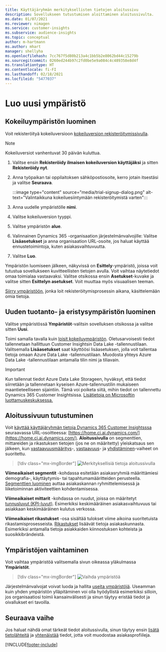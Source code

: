 ```yaml
---
title: Käyttäjäryhmän merkityksellisten tietojen aloitussivu
description: Sovellukseen tutustumisen aloittaminen aloitussivulta.
ms.date: 01/07/2021
ms.reviewer: nimagen
ms.service: customer-insights
ms.subservice: audience-insights
ms.topic: conceptual
author: m-hartmann
ms.author: mhart
manager: shellyha
ms.openlocfilehash: 7cc767f5d80b213a4c1bb5b2e8062bd44c15279b
ms.sourcegitcommit: 0260ed244b97c2fd0be5e9a084c4c489358e8d4f
ms.translationtype: HT
ms.contentlocale: fi-FI
ms.lasthandoff: 02/18/2021
ms.locfileid: "5477037"
---
```

# <a name="create-a-new-environment"></a>Luo uusi ympäristö

## <a name="create-a-trial-environment"></a>Kokeiluympäristön luominen

Voit rekisteröityä kokeiluversioon [kokeiluversion rekisteröitymissivulla](https://dynamics.microsoft.com/get-started/free-trial/?appname=customerinsights). 

> [!NOTE]
> Kokeiluversiot vanhentuvat 30 päivän kuluttua.

1. Valitse ensin **Rekisteröidy ilmaisen kokeiluversion käyttäjäksi** ja sitten **Rekisteröidy nyt**.

1. Anna työpaikan tai oppilaitoksen sähköpostiosoite, kerro jotain itsestäsi ja valitse **Seuraava**.

   :::image type="content" source="media/trial-signup-dialog.png" alt-text="Valintaikkuna kokeiluesiintymään rekisteröitymistä varten":::

1. Anna uudelle ympäristölle **nimi**. 

1. Valitse kokeiluversion tyyppi.

1. Valitse ympäristön **alue**.

1. Valinnainen Dynamics 365 -organisaation järjestelmänvalvojille: Valitse **Lisäasetukset** ja anna organisaation URL-osoite, jos haluat käyttää ennustetoimintoja, kuten asiakasvaihtuvuutta.

1. Valitse **Luo**. 

Ympäristön luomiseen jälkeen, näkyvissä on **Esittely**-ympäristö, joissa voit tutustua sovellukseen kuvitteellisten tietojen avulla. Voit vaihtaa näytetiedot omaa toimialaa vastaavaksi. Valitse otsikossa ensin **Asetukset**-kuvake ja valitse sitten **Esittelyn asetukset**. Voit muuttaa myös visuaalisen teeman. 

[Siirry ympäristöön](#switch-environments), jonka loit rekisteröitymisprosessin aikana, käsittelemään omia tietoja.

## <a name="create-a-new-production-or-sandbox-environment"></a>Uuden tuotanto- ja eristysympäristön luominen

Valitse ympäristössä **Ympäristöt**-valitsin sovelluksen otsikossa ja valitse sitten **Uusi**.

Toimi samalla tavalla kuin [loisit kokeiluympäristön](#create-a-trial-environment). Oletusarvoisesti tiedot tallennetaan hallittuun Customer Insightsin Data Lake -tallennustilaan. Valitsemalla **Lisäasetukset** saat käyttöösi lisäasetuksen, jolla voit tallentaa tietoja omaan Azure Data Lake -tallennustilaan. Muodosta yhteys Azure Data Lake -tallennustilaan antamalla tilin nimi ja tiliavain. 

> [!IMPORTANT]
> Kun tallennat tiedot Azure Data Lake Storageen, hyväksyt, että tiedot siirretään ja tallennetaan kyseisen Azure-tallennustilin mukaiseen maantieteelliseen sijaintiin. Tämä voi poiketa siitä, mihin tiedot on tallennettu Dynamics 365 Customer Insightsissa. [Lisätietoja on Microsoftin luottamuskeskuksessa.](https://www.microsoft.com/trust-center)

## <a name="explore-the-home-page"></a>Aloitussivuun tutustuminen

Voit [käyttää käyttäjäryhmän tietoja Dynamics 365 Customer Insightsssa](https://home.ci.ai.dynamics.com/) seuraavassa URL-osoitteessa: [https://home.ci.ai.dynamics.com/](https://home.ci.ai.dynamics.com/).
**Aloitussivulla** on segmenttien, mittareiden ja rikastuksen tietojen (jos ne on määritetty) yleiskatsaus sen jälkeen, kun [vastaavuusmääritys](map-entities.md)-, [vastaavuus](match-entities.md)- ja [yhdistäminen](merge-entities.md)-vaiheet on suoritettu.

> [!div class="mx-imgBorder"] 
> ![Merkityksellisiä tietoja aloitussivulla](media/home-page-insights.png "Merkityksellisiä tietoja aloitussivulla")

**Viimeaikaiset segmentit** -kohdassa esitetään asiakasryhmiä määrittämiesi demografia-, käyttäytymis- tai tapahtumamääritteiden perusteella. [Segmenttien luominen](segments.md) auttaa asiakaskannan ryhmittelemisessä ja liiketoiminnan aktiviteettien kohdentamisessa.

**Viimeaikaiset mittarit** -kohdassa on ruudut, joissa on määritetyt [tunnusluvut (KPI-luvut)](measures.md). Esimerkiksi keskimääräinen asiakasvaihtuvuus tai asiakkaan keskimääräinen kulutus verkossa.

**Viimeaikaiset rikastukset** -osa sisältää tulokset viime aikoina suoritetuista rikastamisprosesseista. [Rikastukset](enrichment-hub.md) lisäävät tietoja asiakaskunnasta. Esimerkiksi antamalla tietoja asiakkaiden kiinnostuksen kohteista ja suosikkibrändeistä.

## <a name="switch-environments"></a>Ympäristöjen vaihtaminen

Voit vaihtaa ympäristöä valitsemalla sivun oikeassa yläkulmassa **Ympäristöt**.

> [!div class="mx-imgBorder"] 
> ![Vaihda ympäristöä](media/home-page-environment-switcher.png "Vaihda ympäristöä")

Järjestelmänvalvojat voivat luoda ja hallita [useita ympäristöjä](manage-environments.md). Useamman kuin yhden ympäristön ylläpitäminen voi olla hyödyllistä esimerkiksi silloin, jos organisaatiosi toimii kansainvälisesti ja sinun täytyy eristää tiedot ja oivallukset eri tavoilla.

## <a name="next-step"></a>Seuraava vaihe

Jos haluat nähdä omat tärkeät tiedot aloitussivulla, sinun täytyy ensin [lisätä tietolähteitä](data-sources.md) ja [yhtenäistää](data-unification.md) tiedot, jotta voit muodostaa asiakasprofiileja.


[!INCLUDE[footer-include](../includes/footer-banner.md)]